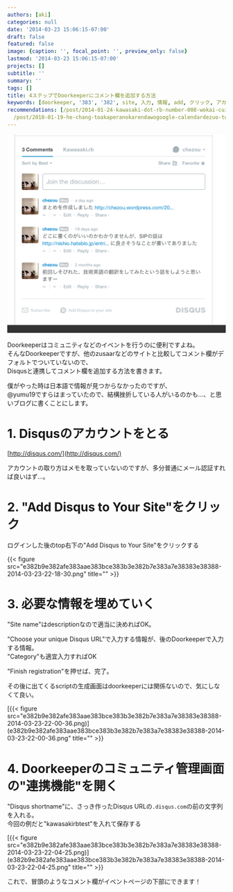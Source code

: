 ```yaml
---
authors: [aki]
categories: null
date: '2014-03-23 15:06:15-07:00'
draft: false
featured: false
image: {caption: '', focal_point: '', preview_only: false}
lastmod: '2014-03-23 15:06:15-07:00'
projects: []
subtitle: ''
summary: ''
tags: []
title: 4ステップでDoorkeeperにコメント欄を追加する方法
keywords: [doorkeeper, '383', '382', site, 入力, 情報, add, クリック, アカウント, 画面]
recommendations: [/post/2014-01-24-kawasaki-dot-rb-number-008-wokai-cui-simasita-number-kwskrb/,
  /post/2010-01-19-he-chang-toakaperanokarendawogoogle-calendardezuo-tutemita/, /post/2015-12-25-juliadede-raretamainayan-yu-wosheng-rishang-gerufang-fa-number-juliaac/]
---
```


![画像](e382b9e382afe383aae383bce383b3e382b7e383a7e38383e38388-2014-03-23-22-22-17.png)

Doorkeeperはコミュニティなどのイベントを行うのに便利ですよね。  
そんなDoorkeeperですが、他のzusaarなどのサイトと比較してコメント欄がデフォルトでついていないので、  
Disqusと連携してコメント欄を追加する方法を書きます。

僕がやった時は日本語で情報が見つからなかったのですが、  
@yumu19ですらはまっていたので、結構挫折している人がいるのかも...、と思いブログに書くことにします。

# 1. Disqusのアカウントをとる

[http://disqus.com/](http://disqus.com/)

アカウントの取り方はメモを取っていないのですが、多分普通にメール認証すれば良いはず...。

# 2. "Add Disqus to Your Site"をクリック

ログインした後のtop右下の"Add Disqus to Your Site"をクリックする

{{< figure src="e382b9e382afe383aae383bce383b3e382b7e383a7e38383e38388-2014-03-23-22-18-30.png" title="" >}}

# 3. 必要な情報を埋めていく

"Site name"はdescriptionなので適当に決めればOK。

"Choose your unique Disqus URL"で入力する情報が、後のDoorkeeperで入力する情報。  
"Category"も適宜入力すればOK

"Finish registration"を押せば、完了。

その後に出てくるscriptの生成画面はdoorkeeperには関係ないので、気にしなくて良い。

[{{< figure src="e382b9e382afe383aae383bce383b3e382b7e383a7e38383e38388-2014-03-23-22-00-36.png)](e382b9e382afe383aae383bce383b3e382b7e383a7e38383e38388-2014-03-23-22-00-36.png" title="" >}}

# 4. Doorkeeperのコミュニティ管理画面の"連携機能"を開く

"Disqus shortname"に、さっき作ったDisqus URLの`.disqus.com`の前の文字列を入れる。  
今回の例だと"kawasakirbtest"を入れて保存する

[{{< figure src="e382b9e382afe383aae383bce383b3e382b7e383a7e38383e38388-2014-03-23-22-04-25.png)](e382b9e382afe383aae383bce383b3e382b7e383a7e38383e38388-2014-03-23-22-04-25.png" title="" >}}


これで、冒頭のようなコメント欄がイベントページの下部にできます！